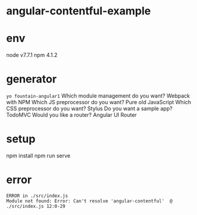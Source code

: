 # angular-contentful-example

# env
node v7.7.1
npm 4.1.2

# generator
`yo fountain-angular1`
Which module management do you want? Webpack with NPM
Which JS preprocessor do you want? Pure old JavaScript
Which CSS preprocessor do you want? Stylus
Do you want a sample app? TodoMVC
Would you like a router? Angular UI Router

# setup
npm install
npm run serve

# error
```
ERROR in ./src/index.js
Module not found: Error: Can't resolve 'angular-contentful'  @ ./src/index.js 12:0-29
```